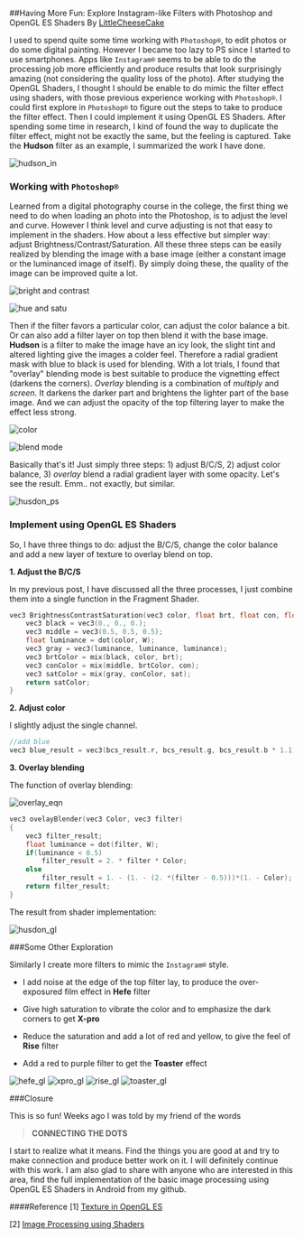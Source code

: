 ##Having More Fun: Explore Instagram-like Filters with Photoshop and OpenGL ES Shaders
By [LittleCheeseCake](http://littlecheesecake.me)

I used to spend quite some time working with `Photoshop®`, to edit photos or do some digital painting. However I became too lazy to PS since I started to use smartphones. Apps like `Instagram®` seems to be able to do the processing job more efficiently and produce results that look surprisingly amazing (not considering the quality loss of the photo). After studying the OpenGL Shaders, I thought I should be enable to do mimic the filter effect using shaders, with those previous experience working with `Photoshop®`. I could first explore in `Photoshop®` to figure out the steps to take to produce the filter effect. Then I could implement it using OpenGL ES Shaders. After spending some time in research, I kind of found the way to duplicate the filter effect, might not be exactly the same, but the feeling is captured. Take the **Hudson** filter as an example, I summarized the work I have done.

![hudson_in](http://littlecheesecake.files.wordpress.com/2013/02/hudson_in.png?w=260 "hudson_in")

### Working with `Photoshop®`

Learned from a digital photography course in the college, the first thing we need to do when loading an photo into the Photoshop, is to adjust the level and curve. However I think level and curve adjusting is not that easy to implement in the shaders. How about a less effective but simpler way: adjust Brightness/Contrast/Saturation. All these three steps can be easily realized by blending the image with a base image (either a constant image or the luminanced image of itself). By simply doing these, the quality of the image can be improved quite a lot.

![bright and contrast](http://littlecheesecake.files.wordpress.com/2013/02/screen-shot-2013-02-17-at-11-49-56-pm.png "bright_and_contrast")

![hue and satu](http://littlecheesecake.files.wordpress.com/2013/02/screen-shot-2013-02-17-at-11-48-58-pm.png?w=300 "hue_and_satu")

Then if the filter favors a particular color, can adjust the color balance a bit. Or can also add a filter layer on top then blend it with the base image. __Hudson__ is a filter to make the image have an icy look, the slight tint and altered lighting give the images a colder feel. Therefore a radial gradient mask with blue to black is used for blending. With a lot trials, I found that "overlay" blending mode is best suitable to produce the vignetting effect (darkens the corners). _Overlay_ blending is a combination of _multiply_ and _screen_. It darkens the darker part and brightens the lighter part of the base image. And we can adjust the opacity of the top filtering layer to make the effect less strong.

![color](http://littlecheesecake.files.wordpress.com/2013/02/screen-shot-2013-02-17-at-11-50-27-pm.png?w=300 "color")

![blend mode](http://littlecheesecake.files.wordpress.com/2013/02/screen-shot-2013-02-18-at-10-06-04-am.png "blend mode")

Basically that's it! Just simply three steps: 1) adjust B/C/S, 2) adjust color balance, 3) _overlay_ blend a radial gradient layer with some opacity. Let's see the result. Emm.. not exactly, but similar.

![husdon_ps](http://littlecheesecake.files.wordpress.com/2013/02/husdon_ps1.png?w=300 "husdon_ps")

### Implement using OpenGL ES Shaders

So, I have three things to do: adjust the B/C/S, change the color balance and add a new layer of texture to overlay blend on top.

__1. Adjust the B/C/S__

In my previous post, I have discussed all the three processes, I just combine them into a single function in the Fragment Shader.

```c
vec3 BrightnessContrastSaturation(vec3 color, float brt, float con, float sat){
    vec3 black = vec3(0., 0., 0.);
    vec3 middle = vec3(0.5, 0.5, 0.5);
    float luminance = dot(color, W);
    vec3 gray = vec3(luminance, luminance, luminance);
    vec3 brtColor = mix(black, color, brt);
    vec3 conColor = mix(middle, brtColor, con);
    vec3 satColor = mix(gray, conColor, sat);
    return satColor;
}

```
__2. Adjust color__

I slightly adjust the single channel.

```c
//add blue
vec3 blue_result = vec3(bcs_result.r, bcs_result.g, bcs_result.b * 1.1);
```

__3. Overlay blending__

The function of overlay blending:

![overlay_eqn](http://media.virbcdn.com/files/6a/f700a71dc09cc92e-overlay_eqn.png "overlay_eqn")

```c
vec3 ovelayBlender(vec3 Color, vec3 filter)
{
    vec3 filter_result;
    float luminance = dot(filter, W); 
    if(luminance < 0.5)
        filter_result = 2. * filter * Color;
    else
        filter_result = 1. - (1. - (2. *(filter - 0.5)))*(1. - Color); 
    return filter_result;
}
```

The result from shader implementation:

![husdon_gl](http://littlecheesecake.files.wordpress.com/2013/02/husdon_gl.png?w=260 "husdon_gl")

###Some Other Exploration

Similarly I create more filters to mimic the `Instagram®` style.

* I add noise at the edge of the top filter lay, to produce the over- exposured film effect in __Hefe__ filter

* Give high saturation to vibrate the color and to emphasize the dark corners to get __X-pro__

* Reduce the saturation and add a lot of red and yellow, to give the feel of __Rise__ filter

* Add a red to purple filter to get the __Toaster__ effect


![hefe_gl](http://littlecheesecake.files.wordpress.com/2013/02/hefe_gl.png?w=160 "hefe_gl")  ![xpro_gl](http://littlecheesecake.files.wordpress.com/2013/02/xpro_gl.png?w=160 "xpro_gl")  ![rise_gl](http://littlecheesecake.files.wordpress.com/2013/02/rise_gl.png?w=160 "rise_gl")  ![toaster_gl](http://littlecheesecake.files.wordpress.com/2013/02/toaster_gl.png?w=160 "toaster_gl")

###Closure

This is so fun! Weeks ago I was told by my friend of the words 

>__CONNECTING THE DOTS__ 

I start to realize what it means. Find the things you are good at and try to make connection and produce better work on it. I will definitely continue with this work. I am also glad to share with anyone who are interested in this area, find the full implementation of the basic image processing using OpenGL ES Shaders in Android from my github.

####Reference
[1] [Texture in OpenGL ES](http://www.learnopengles.com/android-lesson-four-introducing-basic-texturing/)

[2] [Image Processing using Shaders](http://books.google.com.sg/books/about/Graphics_Shaders.html?id=29YSpc-aOlgC&redir_esc=y)
